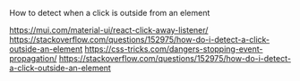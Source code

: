 How to detect when a click is outside from an element

https://mui.com/material-ui/react-click-away-listener/
https://stackoverflow.com/questions/152975/how-do-i-detect-a-click-outside-an-element
https://css-tricks.com/dangers-stopping-event-propagation/
https://stackoverflow.com/questions/152975/how-do-i-detect-a-click-outside-an-element
